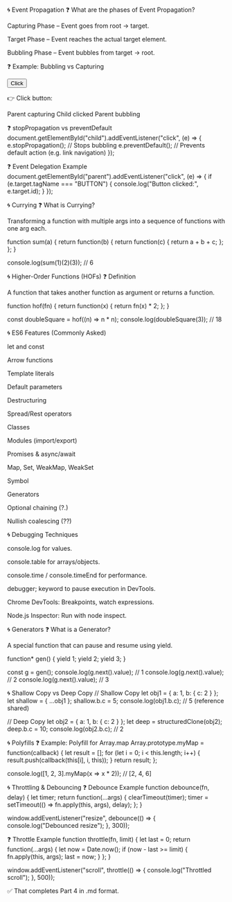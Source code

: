 🌀 Event Propagation
❓ What are the phases of Event Propagation?

Capturing Phase – Event goes from root → target.

Target Phase – Event reaches the actual target element.

Bubbling Phase – Event bubbles from target → root.

❓ Example: Bubbling vs Capturing
<div id="parent">
  <button id="child">Click</button>
</div>

<script>
document.getElementById("parent").addEventListener("click", () => {
  console.log("Parent capturing");
}, true); // Capturing

document.getElementById("parent").addEventListener("click", () => {
  console.log("Parent bubbling");
}, false); // Bubbling

document.getElementById("child").addEventListener("click", () => {
  console.log("Child clicked");
});
</script>


👉 Click button:

Parent capturing
Child clicked
Parent bubbling

❓ stopPropagation vs preventDefault
document.getElementById("child").addEventListener("click", (e) => {
  e.stopPropagation(); // Stops bubbling
  e.preventDefault();  // Prevents default action (e.g. link navigation)
});

❓ Event Delegation Example
document.getElementById("parent").addEventListener("click", (e) => {
  if (e.target.tagName === "BUTTON") {
    console.log("Button clicked:", e.target.id);
  }
});

🌀 Currying
❓ What is Currying?

Transforming a function with multiple args into a sequence of functions with one arg each.

function sum(a) {
  return function(b) {
    return function(c) {
      return a + b + c;
    };
  };
}

console.log(sum(1)(2)(3)); // 6

🌀 Higher-Order Functions (HOFs)
❓ Definition

A function that takes another function as argument or returns a function.

function hof(fn) {
  return function(x) {
    return fn(x) * 2;
  };
}

const doubleSquare = hof((n) => n * n);
console.log(doubleSquare(3)); // 18

🌀 ES6 Features (Commonly Asked)

let and const

Arrow functions

Template literals

Default parameters

Destructuring

Spread/Rest operators

Classes

Modules (import/export)

Promises & async/await

Map, Set, WeakMap, WeakSet

Symbol

Generators

Optional chaining (?.)

Nullish coalescing (??)

🌀 Debugging Techniques

console.log for values.

console.table for arrays/objects.

console.time / console.timeEnd for performance.

debugger; keyword to pause execution in DevTools.

Chrome DevTools: Breakpoints, watch expressions.

Node.js Inspector: Run with node inspect.

🌀 Generators
❓ What is a Generator?

A special function that can pause and resume using yield.

function* gen() {
  yield 1;
  yield 2;
  yield 3;
}

const g = gen();
console.log(g.next().value); // 1
console.log(g.next().value); // 2
console.log(g.next().value); // 3

🌀 Shallow Copy vs Deep Copy
// Shallow Copy
let obj1 = { a: 1, b: { c: 2 } };
let shallow = { ...obj1 };
shallow.b.c = 5;
console.log(obj1.b.c); // 5 (reference shared)

// Deep Copy
let obj2 = { a: 1, b: { c: 2 } };
let deep = structuredClone(obj2);
deep.b.c = 10;
console.log(obj2.b.c); // 2

🌀 Polyfills
❓ Example: Polyfill for Array.map
Array.prototype.myMap = function(callback) {
  let result = [];
  for (let i = 0; i < this.length; i++) {
    result.push(callback(this[i], i, this));
  }
  return result;
};

console.log([1, 2, 3].myMap(x => x * 2)); // [2, 4, 6]

🌀 Throttling & Debouncing
❓ Debounce Example
function debounce(fn, delay) {
  let timer;
  return function(...args) {
    clearTimeout(timer);
    timer = setTimeout(() => fn.apply(this, args), delay);
  };
}

window.addEventListener("resize", debounce(() => {
  console.log("Debounced resize");
}, 300));

❓ Throttle Example
function throttle(fn, limit) {
  let last = 0;
  return function(...args) {
    let now = Date.now();
    if (now - last >= limit) {
      fn.apply(this, args);
      last = now;
    }
  };
}

window.addEventListener("scroll", throttle(() => {
  console.log("Throttled scroll");
}, 500));


✅ That completes Part 4 in .md format.
